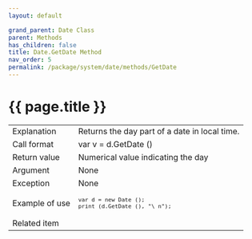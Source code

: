 ```yaml
---
layout: default

grand_parent: Date Class
parent: Methods
has_children: false
title: Date.GetDate Method
nav_order: 5
permalink: /package/system/date/methods/GetDate
---
```

# {{ page.title }}


<table>
  <tr>
    <td>Explanation</td>
    <td colspan="2">Returns the day part of a date in local time.</td>
  </tr>
  <tr>
    <td>Call format</td>
    <td colspan="2">var v = d.GetDate ()</td>
  </tr>
  <tr>
    <td>Return value</td>
    <td colspan="2">Numerical value indicating the day</td>
  </tr>  
  <tr>
    <td>Argument</td>
    <td colspan="2">None</td>
  </tr>
  <tr>
    <td>Exception</td>
    <td colspan="2">None</td>
  </tr>
  <tr>
    <td>Example of use</td>
    <td colspan="2"><code><pre>var d = new Date ();
print (d.GetDate (), "\ n");</pre></code></td>
  </tr>
  <tr>
    <td>Related item</td>
    <td colspan="2"></td>
  </tr>
</table>



